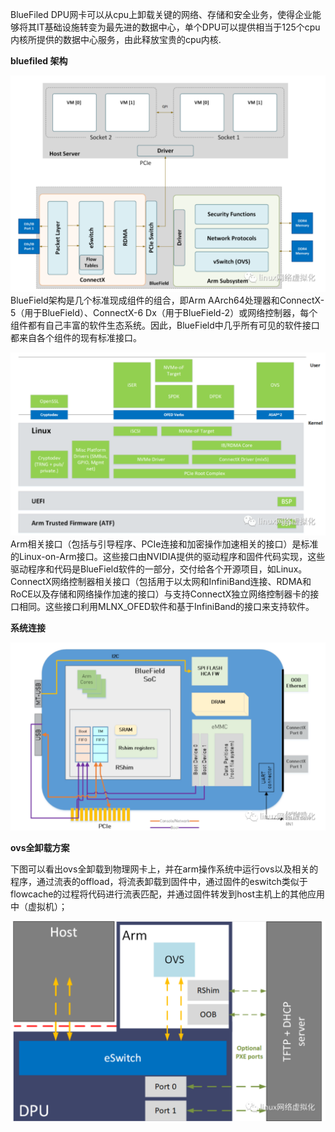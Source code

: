 BlueFiled DPU网卡可以从cpu上卸载关键的网络、存储和安全业务，使得企业能够将其IT基础设施转变为最先进的数据中心，单个DPU可以提供相当于125个cpu内核所提供的数据中心服务，由此释放宝贵的cpu内核.



**bluefiled 架构**

![](/assets/compute-lqk-virtio-snic1bf.png)BlueField架构是几个标准现成组件的组合，即Arm AArch64处理器和ConnectX-5（用于BlueField）、ConnectX-6 Dx（用于BlueField-2）或网络控制器，每个组件都有自己丰富的软件生态系统。因此，BlueField中几乎所有可见的软件接口都来自各个组件的现有标准接口。

![](/assets/compute-lqk-virtio-snicbf2.png)Arm相关接口（包括与引导程序、PCIe连接和加密操作加速相关的接口）是标准的Linux-on-Arm接口。这些接口由NVIDIA提供的驱动程序和固件代码实现，这些驱动程序和代码是BlueField软件的一部分，交付给各个开源项目，如Linux。ConnectX网络控制器相关接口（包括用于以太网和InfiniBand连接、RDMA和RoCE以及存储和网络操作加速的接口）与支持ConnectX独立网络控制器卡的接口相同。这些接口利用MLNX\_OFED软件和基于InfiniBand的接口来支持软件。



**系统连接**



![](/assets/compute-lqk-virtio-snicbf3.png)

**ovs全卸载方案**

下图可以看出ovs全卸载到物理网卡上，并在arm操作系统中运行ovs以及相关的程序，通过流表的offload，将流表卸载到固件中，通过固件的eswitch类似于flowcache的过程将代码进行流表匹配，并通过固件转发到host主机上的其他应用中（虚拟机）；

![](/assets/compute-lqk-virtio-snic4bf.png)

